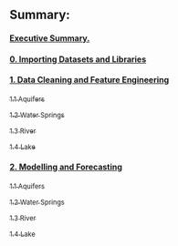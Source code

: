 ## Summary:

#### <a href="#section1"> Executive Summary.</a>

#### <a href="#section2"> 0. Importing Datasets and Libraries </a>
#### <a href="#section3"> 1. Data Cleaning and Feature Engineering </a>
  <a href="#subsect1"><sub> 1.1 Aquifers </sub></a>
  
  <a href="#subsect2"><sub> 1.2 Water Springs </sub></a>
  
  <a href="#subsect3"><sub> 1.3 River </sub></a>
  
  <a href="#subsect4"><sub> 1.4 Lake </sub></a>
  
#### <a href="#section4"> 2. Modelling and Forecasting </a>
  <a href="#subsect5"><sub> 1.1 Aquifers </sub></a>
  
  <a href="#subsect6"><sub> 1.2 Water Springs </sub></a>
  
  <a href="#subsect7"><sub> 1.3 River </sub></a>
  
  <a href="#subsect8"><sub> 1.4 Lake </sub></a>
  
